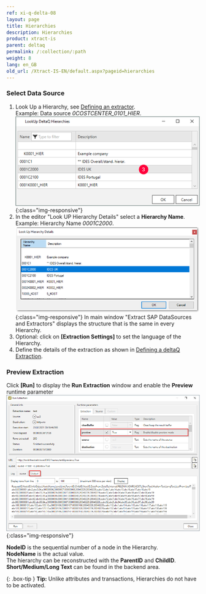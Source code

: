 ```yaml
---
ref: xi-q-delta-08
layout: page
title: Hierarchies
description: Hierarchies
product: xtract-is
parent: deltaq
permalink: /:collection/:path
weight: 8
lang: en_GB
old_url: /Xtract-IS-EN/default.aspx?pageid=hierarchies
---
```


### Select Data Source

1. Look Up a Hierarchy, see [Defining an extractor](./extraction-define#l#look-up-extractors).<br>
Example: Data source *0COSTCENTER_0101_HIER*.
![DeltaQ-Hierarchy-001](/img/content/DeltaQ-Hierarchy-002.png){:class="img-responsive"}
2. In the editor "Look UP Hierarchy Details" select a **Hierarchy Name**.
Example: Hierarchy Name *0001C2000*. <br>
![DeltaQ-Hierarchy-002](/img/content/DeltaQ-Hierarchy-0022.png){:class="img-responsive"}
In main window "Extract SAP DataSources and Extractors" displays the structure that is the same in every Hierarchy. 
3. Optional: click on **[Extraction Settings]** to set the language of the Hierarchy.
4. Define the details of the extraction as shown in [Defining a deltaQ Extraction](./extraction-define#defining-a-deltaq-extraction).

### Preview Extraction
Click **[Run]** to display the **Run Extraction** window and enable the **Preview** runtime parameter
![DeltaQ-Hierarchy-004](/img/content/DeltaQ-Hierarchy-004.png){:class="img-responsive"}

**NodeID** is the sequential number of a node in the Hierarchy.<br>
**NodeName** is the actual value. <br>
The hierarchy can be reconstructed with the **ParentID** and **ChildID**.<br>
**Short/Medium/Long Text** can be found in the backend area.

{: .box-tip }
**Tip:** Unlike attributes and transactions, Hierarchies do not have to be activated.

